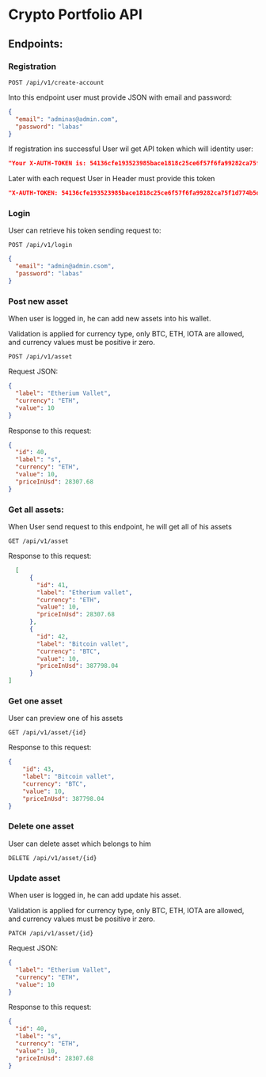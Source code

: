 # Crypto Portfolio API

## Endpoints:

### Registration

``
POST /api/v1/create-account
``

Into this endpoint user must provide JSON with email and password:

````json
{
  "email": "adminas@admin.com",
  "password": "labas"
}
````

If registration ins successful User wil get API token which will identity user:

````json
"Your X-AUTH-TOKEN is: 54136cfe193523985bace1818c25ce6f57f6fa99282ca75f1d774b5d1669"
````

Later with each request User in Header must provide this token

```json
"X-AUTH-TOKEN: 54136cfe193523985bace1818c25ce6f57f6fa99282ca75f1d774b5d1669"
```

### Login

User can retrieve his token sending request to: </br>

``
POST /api/v1/login
``

```json
{
  "email": "admin@admin.csom",
  "password": "labas"
}
```

### Post new asset

When user is logged in, he can add new assets into his wallet.

Validation is applied for currency type, only BTC, ETH, IOTA are allowed, and currency values must be positive ir zero.

``
POST /api/v1/asset
`` </br>

Request JSON:

```json
{
  "label": "Etherium Vallet",
  "currency": "ETH",
  "value": 10
}
```

Response to this request:

```json
{
  "id": 40,
  "label": "s",
  "currency": "ETH",
  "value": 10,
  "priceInUsd": 28307.68
}
```

### Get all assets:

When User send request to this endpoint, he will get all of his assets

``
GET /api/v1/asset
``

Response to this request:

```json
  [
      {
        "id": 41,
        "label": "Etherium vallet",
        "currency": "ETH",
        "value": 10,
        "priceInUsd": 28307.68
      },
      {
        "id": 42,
        "label": "Bitcoin vallet",
        "currency": "BTC",
        "value": 10,
        "priceInUsd": 387798.04
      }
]
```

### Get one asset

User can preview one of his assets

``
    GET /api/v1/asset/{id}
``

Response to this request:
````json
{
    "id": 43,
    "label": "Bitcoin vallet",
    "currency": "BTC",
    "value": 10,
    "priceInUsd": 387798.04
}
````

### Delete one asset

User can delete asset which belongs to him

``
    DELETE /api/v1/asset/{id}
``

### Update asset

When user is logged in, he can add update his asset.

Validation is applied for currency type, only BTC, ETH, IOTA are allowed, and currency values must be positive ir zero.

``
PATCH /api/v1/asset/{id}
`` </br>

Request JSON:

```json
{
  "label": "Etherium Vallet",
  "currency": "ETH",
  "value": 10
}
```

Response to this request:

```json
{
  "id": 40,
  "label": "s",
  "currency": "ETH",
  "value": 10,
  "priceInUsd": 28307.68
}
```